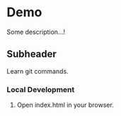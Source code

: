 # Demo

Some description...!

## Subheader

Learn git commands.

### Local Development

1. Open index.html in your browser.
